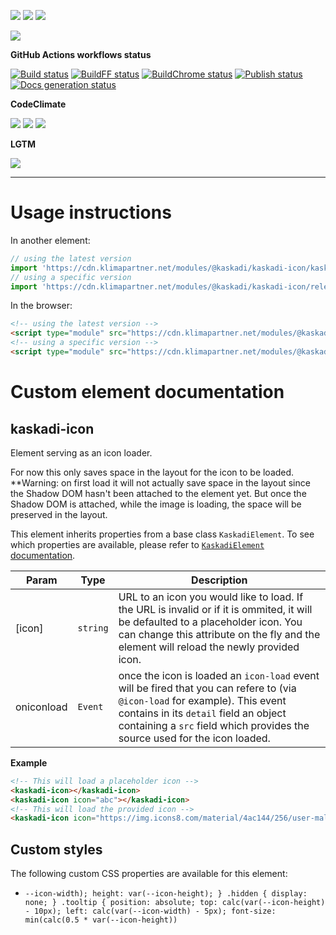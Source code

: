 ![](https://img.shields.io/github/package-json/v/kaskadi/kaskadi-icon)
![](https://img.shields.io/badge/code--style-standard-blue)
![](https://img.shields.io/github/license/kaskadi/kaskadi-icon?color=blue)

[![](https://img.shields.io/badge/live-example-orange)](https://cdn.klimapartner.net/modules/%40kaskadi/kaskadi-icon/example/index.html)

**GitHub Actions workflows status**

[![Build status](https://img.shields.io/github/workflow/status/kaskadi/kaskadi-icon/build?label=build&logo=mocha)](https://github.com/kaskadi/kaskadi-icon/actions?query=workflow%3Abuild)
[![BuildFF status](https://img.shields.io/github/workflow/status/kaskadi/kaskadi-icon/build-on-firefox?label=firefox&logo=Mozilla%20Firefox&logoColor=white)](https://github.com/kaskadi/kaskadi-icon/actions?query=workflow%3Abuild-on-firefox)
[![BuildChrome status](https://img.shields.io/github/workflow/status/kaskadi/kaskadi-icon/build-on-chrome?label=chrome&logo=Google%20Chrome&logoColor=white)](https://github.com/kaskadi/kaskadi-icon/actions?query=workflow%3Abuild-on-chrome)
[![Publish status](https://img.shields.io/github/workflow/status/kaskadi/kaskadi-icon/publish?label=publish&logo=Amazon%20AWS)](https://github.com/kaskadi/kaskadi-icon/actions?query=workflow%3Apublish)
[![Docs generation status](https://img.shields.io/github/workflow/status/kaskadi/kaskadi-icon/generate-docs?label=docs&logo=read-the-docs)](https://github.com/kaskadi/kaskadi-icon/actions?query=workflow%3Agenerate-docs)

**CodeClimate**

[![](https://img.shields.io/codeclimate/maintainability/kaskadi/kaskadi-icon?label=maintainability&logo=Code%20Climate)](https://codeclimate.com/github/kaskadi/kaskadi-icon)
[![](https://img.shields.io/codeclimate/tech-debt/kaskadi/kaskadi-icon?label=technical%20debt&logo=Code%20Climate)](https://codeclimate.com/github/kaskadi/kaskadi-icon)
[![](https://img.shields.io/codeclimate/coverage/kaskadi/kaskadi-icon?label=test%20coverage&logo=Code%20Climate)](https://codeclimate.com/github/kaskadi/kaskadi-icon)

**LGTM**

[![](https://img.shields.io/lgtm/grade/javascript/github/kaskadi/kaskadi-icon?label=code%20quality&logo=LGTM)](https://lgtm.com/projects/g/kaskadi/kaskadi-icon/?mode=list&logo=LGTM)

<!-- You can add badges inside of this section if you'd like -->

****

<!-- automatically generated documentation will be placed in here -->
# Usage instructions

In another element:
```js
// using the latest version
import 'https://cdn.klimapartner.net/modules/@kaskadi/kaskadi-icon/kaskadi-icon.js'
// using a specific version
import 'https://cdn.klimapartner.net/modules/@kaskadi/kaskadi-icon/release/v1.0.0/kaskadi-icon.js'
```

In the browser:
```html
<!-- using the latest version -->
<script type="module" src="https://cdn.klimapartner.net/modules/@kaskadi/kaskadi-icon/kaskadi-icon.js"></script>
<!-- using a specific version -->
<script type="module" src="https://cdn.klimapartner.net/modules/@kaskadi/kaskadi-icon/release/v1.0.0/kaskadi-icon.js"></script>
```

# Custom element documentation

## kaskadi-icon

Element serving as an icon loader.

For now this only saves space in the layout for the icon to be loaded. **Warning: on first load it will not actually save space in the layout since the Shadow DOM hasn't been attached to the element yet. But once the Shadow DOM is attached, while the image is loading, the space will be preserved in the layout.

This element inherits properties from a base class `KaskadiElement`. To see which properties are available, please refer to [`KaskadiElement` documentation].


| Param | Type | Description |
| --- | --- | --- |
| \[icon\] | `string` | URL to an icon you would like to load. If the URL is invalid or if it is ommited, it will be defaulted to a placeholder icon. You can change this attribute on the fly and the element will reload the newly provided icon. |
| oniconload | `Event` | once the icon is loaded an `icon-load` event will be fired that you can refere to (via `@icon-load` for example). This event contains in its `detail` field an object containing a `src` field which provides the source used for the icon loaded. |

**Example**  
```html
<!-- This will load a placeholder icon -->
<kaskadi-icon></kaskadi-icon>
<kaskadi-icon icon="abc"></kaskadi-icon>
<!-- This will load the provided icon -->
<kaskadi-icon icon="https://img.icons8.com/material/4ac144/256/user-male.png"></kaskadi-icon>
```
<!-- LINKS -->

[`KaskadiElement` documentation]:https://github.com/kaskadi/kaskadi-element

## Custom styles

The following custom CSS properties are available for this element:

- `--icon-width);
        height: var(--icon-height);
      }
      .hidden {
        display: none;
      }
      .tooltip {
        position: absolute;
        top: calc(var(--icon-height) - 10px);
        left: calc(var(--icon-width) - 5px);
        font-size: min(calc(0.5 * var(--icon-height))`
<!-- automatically generated documentation will be placed in here -->

<!-- You can customize this template as you'd like! -->
